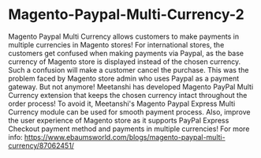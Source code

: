 # Magento-Paypal-Multi-Currency-2
Magento Paypal Multi Currency allows customers to make payments in multiple currencies in Magento stores! For international stores, the customers get confused when making payments via Paypal, as the base currency of Magento store is displayed instead of the chosen currency. Such a confusion will make a customer cancel the purchase. This was the problem faced by Magento store admin who uses Paypal as a payment gateway. But not anymore! Meetanshi has developed Magento PayPal Multi Currency extension that keeps the chosen currency intact throughout the order process! To avoid it, Meetanshi's Magento Paypal Express Multi Currency module can be used for smooth payment process. Also, improve the user experience of Magento store as it supports PayPal Express Checkout payment method and payments in multiple currencies! For more info: https://www.ebaumsworld.com/blogs/magento-paypal-multi-currency/87062451/
